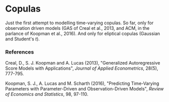 # Copulas

Just the first attempt to modelling time-varying copulas. So far, only for observation driven models (GAS of Creal et al., 2013, and ACM, in the parlance of Koopman et al., 2016). And only for eliptical copulas (Gaussian and Student's _t_). 


### References
Creal, D., S. J. Koopman and A. Lucas (2013), "Generalized Autoregressive Score Models with Applications", _Journal of Applied Econometrics_, 28(5), 777-795.

Koopman, S. J.,  A. Lucas and M. Scharth (2016), "Predicting Time-Varying Parameters with Parameter-Driven and Observation-Driven Models", _Review of Economics and Statistics_, 98, 97-110.
